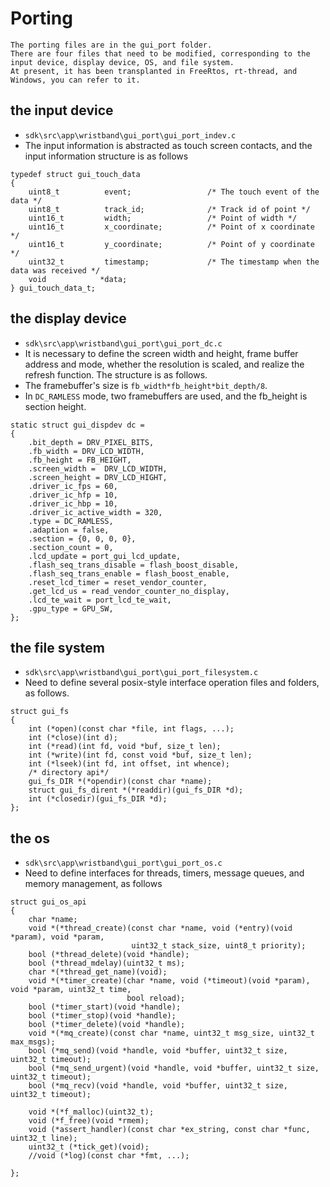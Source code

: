 # Porting
    The porting files are in the gui_port folder. 
    There are four files that need to be modified, corresponding to the input device, display device, OS, and file system. 
    At present, it has been transplanted in FreeRtos, rt-thread, and Windows, you can refer to it.
## the input device
- ``sdk\src\app\wristband\gui_port\gui_port_indev.c``
- The input information is abstracted as touch screen contacts, and the input information structure is as follows
```
typedef struct gui_touch_data
{
    uint8_t          event;                 /* The touch event of the data */
    uint8_t          track_id;              /* Track id of point */
    uint16_t         width;                 /* Point of width */
    uint16_t         x_coordinate;          /* Point of x coordinate */
    uint16_t         y_coordinate;          /* Point of y coordinate */
    uint32_t         timestamp;             /* The timestamp when the data was received */
    void            *data;
} gui_touch_data_t;
```
## the display device
- ``sdk\src\app\wristband\gui_port\gui_port_dc.c``
- It is necessary to define the screen width and height, frame buffer address and mode, whether the resolution is scaled, and realize the refresh function. The structure is as follows.
- The framebuffer's size is ```fb_width*fb_height*bit_depth/8```.
- In ```DC_RAMLESS``` mode, two framebuffers are used, and the fb_height is section height. 
```
static struct gui_dispdev dc =
{
    .bit_depth = DRV_PIXEL_BITS,
    .fb_width = DRV_LCD_WIDTH,
    .fb_height = FB_HEIGHT,
    .screen_width =  DRV_LCD_WIDTH,
    .screen_height = DRV_LCD_HIGHT,
    .driver_ic_fps = 60,
    .driver_ic_hfp = 10,
    .driver_ic_hbp = 10,
    .driver_ic_active_width = 320,
    .type = DC_RAMLESS,
    .adaption = false,
    .section = {0, 0, 0, 0},
    .section_count = 0,
    .lcd_update = port_gui_lcd_update,
    .flash_seq_trans_disable = flash_boost_disable,
    .flash_seq_trans_enable = flash_boost_enable,
    .reset_lcd_timer = reset_vendor_counter,
    .get_lcd_us = read_vendor_counter_no_display,
    .lcd_te_wait = port_lcd_te_wait,
    .gpu_type = GPU_SW,
};
```
## the file system
- ``sdk\src\app\wristband\gui_port\gui_port_filesystem.c``
- Need to define several posix-style interface operation files and folders, as follows.
```
struct gui_fs
{
    int (*open)(const char *file, int flags, ...);
    int (*close)(int d);
    int (*read)(int fd, void *buf, size_t len);
    int (*write)(int fd, const void *buf, size_t len);
    int (*lseek)(int fd, int offset, int whence);
    /* directory api*/
    gui_fs_DIR *(*opendir)(const char *name);
    struct gui_fs_dirent *(*readdir)(gui_fs_DIR *d);
    int (*closedir)(gui_fs_DIR *d);
};
```
## the os
- ``sdk\src\app\wristband\gui_port\gui_port_os.c``
- Need to define interfaces for threads, timers, message queues, and memory management, as follows
```
struct gui_os_api
{
    char *name;
    void *(*thread_create)(const char *name, void (*entry)(void *param), void *param,
                           uint32_t stack_size, uint8_t priority);
    bool (*thread_delete)(void *handle);
    bool (*thread_mdelay)(uint32_t ms);
    char *(*thread_get_name)(void);
    void *(*timer_create)(char *name, void (*timeout)(void *param), void *param, uint32_t time,
                          bool reload);
    bool (*timer_start)(void *handle);
    bool (*timer_stop)(void *handle);
    bool (*timer_delete)(void *handle);
    void *(*mq_create)(const char *name, uint32_t msg_size, uint32_t max_msgs);
    bool (*mq_send)(void *handle, void *buffer, uint32_t size, uint32_t timeout);
    bool (*mq_send_urgent)(void *handle, void *buffer, uint32_t size, uint32_t timeout);
    bool (*mq_recv)(void *handle, void *buffer, uint32_t size, uint32_t timeout);

    void *(*f_malloc)(uint32_t);
    void (*f_free)(void *rmem);
    void (*assert_handler)(const char *ex_string, const char *func, uint32_t line);
    uint32_t (*tick_get)(void);
    //void (*log)(const char *fmt, ...);

};
```






















